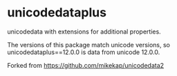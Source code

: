 unicodedataplus
============

unicodedata with extensions for additional properties.

The versions of this package match unicode versions, so unicodedataplus==12.0.0 is data from unicode 12.0.0.

Forked from https://github.com/mikekap/unicodedata2